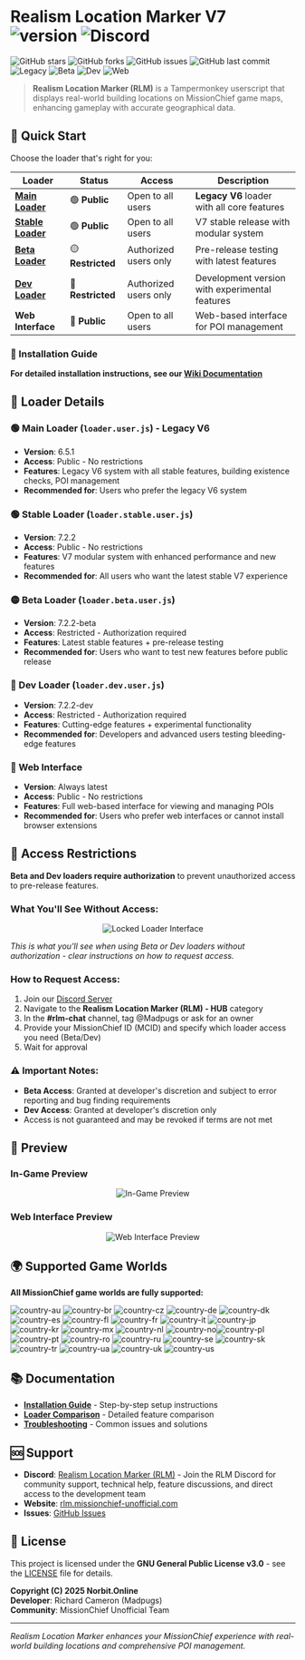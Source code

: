 <!-- Revision: 1.3 -->
# Realism Location Marker V7 ![version](https://badgen.net/badge/Version/7.2.2/) ![Discord](https://img.shields.io/discord/1416798901381501030.svg?label=Realism%20Location%20Marker%20(RLM)&logo=discord&logoColor=ffffff&color=7389D8&labelColor=6A7EC2)

![GitHub stars](https://img.shields.io/github/stars/Norbit-Online/Realism-Location-Marker?style=social) ![GitHub forks](https://img.shields.io/github/forks/Norbit-Online/Realism-Location-Marker?style=social) ![GitHub issues](https://img.shields.io/github/issues/Norbit-Online/Realism-Location-Marker) ![GitHub last commit](https://img.shields.io/github/last-commit/Norbit-Online/Realism-Location-Marker) ![Legacy](https://img.shields.io/endpoint?url=https://rlm.missionchief-unofficial.com/api/badges/stable&label=Stable&color=green) ![Beta](https://img.shields.io/endpoint?url=https://rlm.missionchief-unofficial.com/api/badges/beta&label=Beta&color=yellow) ![Dev](https://img.shields.io/endpoint?url=https://rlm.missionchief-unofficial.com/api/badges/dev&label=Dev&color=red) ![Web](https://img.shields.io/endpoint?url=https://rlm.missionchief-unofficial.com/api/badges/web&label=Web&color=blue)

> **Realism Location Marker (RLM)** is a Tampermonkey userscript that displays real-world building locations on MissionChief game maps, enhancing gameplay with accurate geographical data.

## 🚀 Quick Start

Choose the loader that's right for you:

| Loader | Status | Access | Description |
|--------|--------|--------|-------------|
| **[Main Loader](https://raw.githubusercontent.com/Norbit-Online/Realism-Location-Marker/main/loader.user.js)** | 🟢 **Public** | Open to all users | **Legacy V6** loader with all core features |
| **[Stable Loader](https://raw.githubusercontent.com/Norbit-Online/Realism-Location-Marker/main/loader.stable.user.js)** | 🟢 **Public** | Open to all users | V7 stable release with modular system |
| **[Beta Loader](https://raw.githubusercontent.com/Norbit-Online/Realism-Location-Marker/main/loader.beta.user.js)** | 🟡 **Restricted** | Authorized users only | Pre-release testing with latest features |
| **[Dev Loader](https://raw.githubusercontent.com/Norbit-Online/Realism-Location-Marker/main/loader.dev.user.js)** | 🔴 **Restricted** | Authorized users only | Development version with experimental features |
| **Web Interface** | 🔵 **Public** | Open to all users | Web-based interface for POI management |

### 📖 Installation Guide

**For detailed installation instructions, see our [Wiki Documentation](https://github.com/Norbit-Online/Realism-Location-Marker/wiki)**

## 🔧 Loader Details

### 🟢 Main Loader (`loader.user.js`) - **Legacy V6**
- **Version**: 6.5.1
- **Access**: Public - No restrictions
- **Features**: Legacy V6 system with all stable features, building existence checks, POI management
- **Recommended for**: Users who prefer the legacy V6 system

### 🟢 Stable Loader (`loader.stable.user.js`)
- **Version**: 7.2.2
- **Access**: Public - No restrictions
- **Features**: V7 modular system with enhanced performance and new features
- **Recommended for**: All users who want the latest stable V7 experience

### 🟡 Beta Loader (`loader.beta.user.js`)
- **Version**: 7.2.2-beta
- **Access**: Restricted - Authorization required
- **Features**: Latest stable features + pre-release testing
- **Recommended for**: Users who want to test new features before public release

### 🔴 Dev Loader (`loader.dev.user.js`)
- **Version**: 7.2.2-dev
- **Access**: Restricted - Authorization required
- **Features**: Cutting-edge features + experimental functionality
- **Recommended for**: Developers and advanced users testing bleeding-edge features

### 🔵 Web Interface
- **Version**: Always latest
- **Access**: Public - No restrictions
- **Features**: Full web-based interface for viewing and managing POIs
- **Recommended for**: Users who prefer web interfaces or cannot install browser extensions

## 🔐 Access Restrictions

**Beta and Dev loaders require authorization** to prevent unauthorized access to pre-release features.

### What You'll See Without Access:
<p align="center">
  <img src="https://rlm.missionchief-unofficial.com/static/assets/images/loaderlock.png" alt="Locked Loader Interface" />
</p>

*This is what you'll see when using Beta or Dev loaders without authorization - clear instructions on how to request access.*

### How to Request Access:
1. Join our [Discord Server](https://discord.gg/xqMw66EdPG)
2. Navigate to the **Realism Location Marker (RLM) - HUB** category
3. In the **#rlm-chat** channel, tag @Madpugs or ask for an owner
4. Provide your MissionChief ID (MCID) and specify which loader access you need (Beta/Dev)
5. Wait for approval

### ⚠️ Important Notes:
- **Beta Access**: Granted at developer's discretion and subject to error reporting and bug finding requirements
- **Dev Access**: Granted at developer's discretion only
- Access is not guaranteed and may be revoked if terms are not met

## 📸 Preview

### In-Game Preview
<p align="center">
  <img src="https://rlm.missionchief-unofficial.com/static/assets/images/ingame%20preview%20V6.png" alt="In-Game Preview" />
</p>

### Web Interface Preview
<p align="center">
  <img src="https://rlm.missionchief-unofficial.com/static/assets/images/web%20preview.png" alt="Web Interface Preview" />
</p>

## 🌍 Supported Game Worlds

**All MissionChief game worlds are fully supported:**

![country-au](https://img.shields.io/badge/AU%3F-yes-green.svg) ![country-br](https://img.shields.io/badge/BR%3F-yes-green.svg) ![country-cz](https://img.shields.io/badge/CZ%3F-yes-green.svg) ![country-de](https://img.shields.io/badge/DE%3F-yes-green.svg) ![country-dk](https://img.shields.io/badge/DK%3F-yes-green.svg) ![country-es](https://img.shields.io/badge/ES%3F-yes-green.svg) ![country-fl](https://img.shields.io/badge/FL%3F-yes-green.svg) ![country-fr](https://img.shields.io/badge/FR%3F-yes-green.svg) ![country-it](https://img.shields.io/badge/IT%3F-yes-green.svg) ![country-jp](https://img.shields.io/badge/JP%3F-yes-green.svg) ![country-kr](https://img.shields.io/badge/KR%3F-yes-green.svg) ![country-mx](https://img.shields.io/badge/MX%3F-yes-green.svg) ![country-nl](https://img.shields.io/badge/NL%3F-yes-green.svg) ![country-no](https://img.shields.io/badge/NO%3F-yes-green.svg)![country-pl](https://img.shields.io/badge/PL%3F-yes-green.svg) ![country-pt](https://img.shields.io/badge/PT%3F-yes-green.svg) ![country-ro](https://img.shields.io/badge/RO%3F-yes-green.svg) ![country-ru](https://img.shields.io/badge/RU%3F-yes-green.svg) ![country-se](https://img.shields.io/badge/SE%3F-yes-green.svg) ![country-sk](https://img.shields.io/badge/SK%3F-yes-green.svg) ![country-tr](https://img.shields.io/badge/TR%3F-yes-green.svg) ![country-ua](https://img.shields.io/badge/UA%3F-yes-green.svg) ![country-uk](https://img.shields.io/badge/UK%3F-yes-green.svg) ![country-us](https://img.shields.io/badge/US%3F-yes-green.svg)

## 📚 Documentation

- **[Installation Guide](https://github.com/Norbit-Online/Realism-Location-Marker/wiki/Installation-Guide)** - Step-by-step setup instructions
- **[Loader Comparison](https://github.com/Norbit-Online/Realism-Location-Marker/wiki/Loader-Comparison)** - Detailed feature comparison
- **[Troubleshooting](https://github.com/Norbit-Online/Realism-Location-Marker/wiki/Troubleshooting)** - Common issues and solutions

## 🆘 Support

- **Discord**: [Realism Location Marker (RLM)](https://discord.gg/xqMw66EdPG) - Join the RLM Discord for community support, technical help, feature discussions, and direct access to the development team
- **Website**: [rlm.missionchief-unofficial.com](https://rlm.missionchief-unofficial.com/)
- **Issues**: [GitHub Issues](https://github.com/Norbit-Online/Realism-Location-Marker/issues)

## 📄 License

This project is licensed under the **GNU General Public License v3.0** - see the [LICENSE](LICENSE) file for details.

**Copyright (C) 2025 Norbit.Online**  
**Developer**: Richard Cameron (Madpugs)  
**Community**: MissionChief Unofficial Team

---

*Realism Location Marker enhances your MissionChief experience with real-world building locations and comprehensive POI management.*
